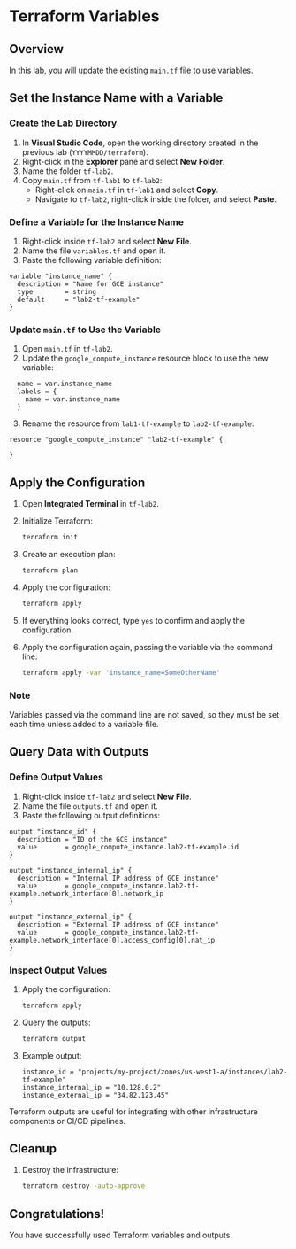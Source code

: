 # Terraform Variables&#x20;

## Overview

In this lab, you will update the existing `main.tf` file to use variables.

## Set the Instance Name with a Variable

### Create the Lab Directory

1. In **Visual Studio Code**, open the working directory created in the previous lab (`YYYYMMDD/terraform`).
2. Right-click in the **Explorer** pane and select **New Folder**.
3. Name the folder `tf-lab2`.
4. Copy `main.tf` from `tf-lab1` to `tf-lab2`:
   - Right-click on `main.tf` in `tf-lab1` and select **Copy**.
   - Navigate to `tf-lab2`, right-click inside the folder, and select **Paste**.

### Define a Variable for the Instance Name

1. Right-click inside `tf-lab2` and select **New File**.
2. Name the file `variables.tf` and open it.
3. Paste the following variable definition:

```hcl
variable "instance_name" {
  description = "Name for GCE instance"
  type        = string
  default     = "lab2-tf-example"
}
```

### Update `main.tf` to Use the Variable

1. Open `main.tf` in `tf-lab2`.
2. Update the `google_compute_instance` resource block to use the new variable:

```hcl
  name = var.instance_name
  labels = {
    name = var.instance_name
  }
```

3. Rename the resource from `lab1-tf-example` to `lab2-tf-example`:

```hcl
resource "google_compute_instance" "lab2-tf-example" {
 
}
```

## Apply the Configuration

1. Open **Integrated Terminal** in `tf-lab2`.

2. Initialize Terraform:
   ```sh
   terraform init
   ```

3. Create an execution plan:
   ```sh
   terraform plan
   ```

4. Apply the configuration:
   ```sh
   terraform apply
   ```

5. If everything looks correct, type `yes` to confirm and apply the configuration.

6. Apply the configuration again, passing the variable via the command line:

   ```sh
   terraform apply -var 'instance_name=SomeOtherName'
   ```

### Note

Variables passed via the command line are not saved, so they must be set each time unless added to a variable file.

## Query Data with Outputs

### Define Output Values

1. Right-click inside `tf-lab2` and select **New File**.
2. Name the file `outputs.tf` and open it.
3. Paste the following output definitions:

```hcl
output "instance_id" {
  description = "ID of the GCE instance"
  value       = google_compute_instance.lab2-tf-example.id
}

output "instance_internal_ip" {
  description = "Internal IP address of GCE instance"
  value       = google_compute_instance.lab2-tf-example.network_interface[0].network_ip
}

output "instance_external_ip" {
  description = "External IP address of GCE instance"
  value       = google_compute_instance.lab2-tf-example.network_interface[0].access_config[0].nat_ip
}
```

### Inspect Output Values

1. Apply the configuration:
   ```sh
   terraform apply
   ```
2. Query the outputs:
   ```sh
   terraform output
   ```
3. Example output:
   ```
   instance_id = "projects/my-project/zones/us-west1-a/instances/lab2-tf-example"
   instance_internal_ip = "10.128.0.2"
   instance_external_ip = "34.82.123.45"
   ```

Terraform outputs are useful for integrating with other infrastructure components or CI/CD pipelines.

## Cleanup

1. Destroy the infrastructure:
   ```sh
   terraform destroy -auto-approve
   ```

## Congratulations!

You have successfully used Terraform variables and outputs. 
